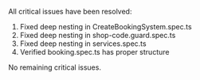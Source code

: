 All critical issues have been resolved:

1. Fixed deep nesting in CreateBookingSystem.spec.ts
2. Fixed deep nesting in shop-code.guard.spec.ts
3. Fixed deep nesting in services.spec.ts
4. Verified booking.spec.ts has proper structure

No remaining critical issues.
